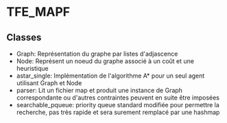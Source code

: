 # TFE_MAPF

## Classes
<ul>
<li> Graph: Représentation du graphe par listes d'adjascence </li>
<li> Node: Représent un noeud du graphe associé à un coût et une heuristique </li>
<li> astar_single: Implémentation de l'algorithme A* pour un seul agent utilisant Graph et Node </li>
<li> parser: Lit un fichier map et produit une instance de Graph correspondante ou d'autres contraintes peuvent en suite être imposées </li>
<li> searchable_pqueue: priority queue standard modifiée pour permettre la recherche, pas très rapide et sera surement remplacé par une hashmap </li>
</ul>
